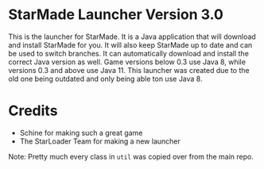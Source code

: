 # StarMade Launcher Version 3.0
This is the launcher for StarMade. It is a Java application that will download and install StarMade for you. It will also keep StarMade up to date and can be used to switch branches.
It can automatically download and install the correct Java version as well. Game versions below 0.3 use Java 8, while versions 0.3 and above use Java 11.
This launcher was created due to the old one being outdated and only being able ton use Java 8.


# Credits
- Schine for making such a great game
- The StarLoader Team for making a new launcher

Note: Pretty much every class in `util` was copied over from the main repo.